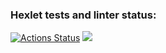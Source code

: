 ### Hexlet tests and linter status:

[![Actions Status](https://github.com/Renatius86/php-project-lvl1/workflows/hexlet-check/badge.svg)](https://github.com/Renatius86/php-project-lvl1/actions)
<a href="https://codeclimate.com/github/Renatius86/php-project-lvl1/maintainability"><img src="https://api.codeclimate.com/v1/badges/4779b2de9c8e4bfd307a/maintainability" /></a>
